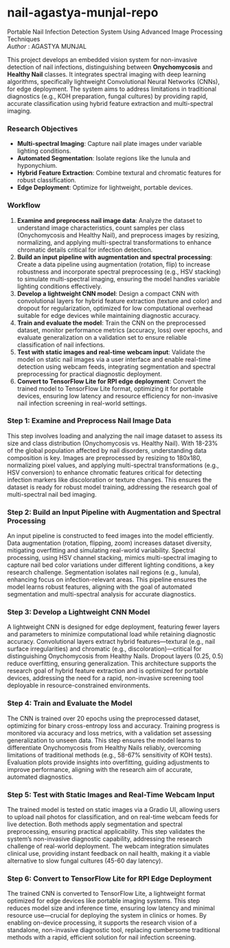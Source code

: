 # nail-agastya-munjal-repo
Portable Nail Infection Detection System Using Advanced Image Processing Techniques <br>
*Author* : AGASTYA MUNJAL

This project develops an embedded vision system for non-invasive detection of nail infections, distinguishing between **Onychomycosis** and **Healthy Nail** classes. It integrates spectral imaging with deep learning algorithms, specifically lightweight Convolutional Neural Networks (CNNs), for edge deployment. The system aims to address limitations in traditional diagnostics (e.g., KOH preparation, fungal cultures) by providing rapid, accurate classification using hybrid feature extraction and multi-spectral imaging.

### Research Objectives
- **Multi-spectral Imaging**: Capture nail plate images under variable lighting conditions.
- **Automated Segmentation**: Isolate regions like the lunula and hyponychium.
- **Hybrid Feature Extraction**: Combine textural and chromatic features for robust classification.
- **Edge Deployment**: Optimize for lightweight, portable devices.

### Workflow
1. **Examine and preprocess nail image data**: Analyze the dataset to understand image characteristics, count samples per class (Onychomycosis and Healthy Nail), and preprocess images by resizing, normalizing, and applying multi-spectral transformations to enhance chromatic details critical for infection detection.
2. **Build an input pipeline with augmentation and spectral processing**: Create a data pipeline using augmentation (rotation, flip) to increase robustness and incorporate spectral preprocessing (e.g., HSV stacking) to simulate multi-spectral imaging, ensuring the model handles variable lighting conditions effectively.
3. **Develop a lightweight CNN model**: Design a compact CNN with convolutional layers for hybrid feature extraction (texture and color) and dropout for regularization, optimized for low computational overhead suitable for edge devices while maintaining diagnostic accuracy.
4. **Train and evaluate the model**: Train the CNN on the preprocessed dataset, monitor performance metrics (accuracy, loss) over epochs, and evaluate generalization on a validation set to ensure reliable classification of nail infections.
5. **Test with static images and real-time webcam input**: Validate the model on static nail images via a user interface and enable real-time detection using webcam feeds, integrating segmentation and spectral preprocessing for practical diagnostic deployment.
6. **Convert to TensorFlow Lite for RPI edge deployment**: Convert the trained model to TensorFlow Lite format, optimizing it for portable devices, ensuring low latency and resource efficiency for non-invasive nail infection screening in real-world settings.





### Step 1: Examine and Preprocess Nail Image Data
This step involves loading and analyzing the nail image dataset to assess its size and class distribution (Onychomycosis vs. Healthy Nail). With 18-23% of the global population affected by nail disorders, understanding data composition is key. Images are preprocessed by resizing to 180x180, normalizing pixel values, and applying multi-spectral transformations (e.g., HSV conversion) to enhance chromatic features critical for detecting infection markers like discoloration or texture changes. This ensures the dataset is ready for robust model training, addressing the research goal of multi-spectral nail bed imaging.



### Step 2: Build an Input Pipeline with Augmentation and Spectral Processing
An input pipeline is constructed to feed images into the model efficiently. Data augmentation (rotation, flipping, zoom) increases dataset diversity, mitigating overfitting and simulating real-world variability. Spectral processing, using HSV channel stacking, mimics multi-spectral imaging to capture nail bed color variations under different lighting conditions, a key research challenge. Segmentation isolates nail regions (e.g., lunula), enhancing focus on infection-relevant areas. This pipeline ensures the model learns robust features, aligning with the goal of automated segmentation and multi-spectral analysis for accurate diagnostics.



### Step 3: Develop a Lightweight CNN Model
A lightweight CNN is designed for edge deployment, featuring fewer layers and parameters to minimize computational load while retaining diagnostic accuracy. Convolutional layers extract hybrid features—textural (e.g., nail surface irregularities) and chromatic (e.g., discoloration)—critical for distinguishing Onychomycosis from Healthy Nails. Dropout layers (0.25, 0.5) reduce overfitting, ensuring generalization. This architecture supports the research goal of hybrid feature extraction and is optimized for portable devices, addressing the need for a rapid, non-invasive screening tool deployable in resource-constrained environments.



### Step 4: Train and Evaluate the Model
The CNN is trained over 20 epochs using the preprocessed dataset, optimizing for binary cross-entropy loss and accuracy. Training progress is monitored via accuracy and loss metrics, with a validation set assessing generalization to unseen data. This step ensures the model learns to differentiate Onychomycosis from Healthy Nails reliably, overcoming limitations of traditional methods (e.g., 58-67% sensitivity of KOH tests). Evaluation plots provide insights into overfitting, guiding adjustments to improve performance, aligning with the research aim of accurate, automated diagnostics.



### Step 5: Test with Static Images and Real-Time Webcam Input
The trained model is tested on static images via a Gradio UI, allowing users to upload nail photos for classification, and on real-time webcam feeds for live detection. Both methods apply segmentation and spectral preprocessing, ensuring practical applicability. This step validates the system’s non-invasive diagnostic capability, addressing the research challenge of real-world deployment. The webcam integration simulates clinical use, providing instant feedback on nail health, making it a viable alternative to slow fungal cultures (45-60 day latency).



### Step 6: Convert to TensorFlow Lite for RPI Edge Deployment
The trained CNN is converted to TensorFlow Lite, a lightweight format optimized for edge devices like portable imaging systems. This step reduces model size and inference time, ensuring low latency and minimal resource use—crucial for deploying the system in clinics or homes. By enabling on-device processing, it supports the research vision of a standalone, non-invasive diagnostic tool, replacing cumbersome traditional methods with a rapid, efficient solution for nail infection screening.
